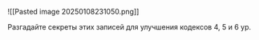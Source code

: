 ![[Pasted image 20250108231050.png]]

Разгадайте секреты этих записей для улучшения кодексов 4, 5 и 6 ур.